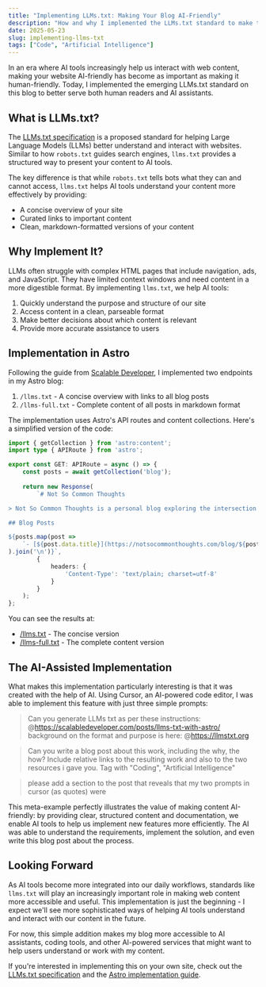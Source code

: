 ```yaml
---
title: "Implementing LLMs.txt: Making Your Blog AI-Friendly"
description: "How and why I implemented the LLMs.txt standard to make this blog more accessible to AI tools."
date: 2025-05-23
slug: implementing-llms-txt
tags: ["Code", "Artificial Intelligence"]
---
```


In an era where AI tools increasingly help us interact with web content, making your website AI-friendly has become as important as making it human-friendly. Today, I implemented the emerging LLMs.txt standard on this blog to better serve both human readers and AI assistants.

## What is LLMs.txt?

The [LLMs.txt specification](https://llmstxt.org) is a proposed standard for helping Large Language Models (LLMs) better understand and interact with websites. Similar to how `robots.txt` guides search engines, `llms.txt` provides a structured way to present your content to AI tools.

The key difference is that while `robots.txt` tells bots what they can and cannot access, `llms.txt` helps AI tools understand your content more effectively by providing:
- A concise overview of your site
- Curated links to important content
- Clean, markdown-formatted versions of your content

## Why Implement It?

LLMs often struggle with complex HTML pages that include navigation, ads, and JavaScript. They have limited context windows and need content in a more digestible format. By implementing `llms.txt`, we help AI tools:

1. Quickly understand the purpose and structure of our site
2. Access content in a clean, parseable format
3. Make better decisions about which content is relevant
4. Provide more accurate assistance to users

## Implementation in Astro

Following the guide from [Scalable Developer](https://scalabledeveloper.com/posts/llms-txt-with-astro/), I implemented two endpoints in my Astro blog:

1. `/llms.txt` - A concise overview with links to all blog posts
2. `/llms-full.txt` - Complete content of all posts in markdown format

The implementation uses Astro's API routes and content collections. Here's a simplified version of the code:

```typescript
import { getCollection } from 'astro:content';
import type { APIRoute } from 'astro';

export const GET: APIRoute = async () => {
    const posts = await getCollection('blog');
    
    return new Response(
        `# Not So Common Thoughts

> Not So Common Thoughts is a personal blog exploring the intersection of design, technology, and human creativity.

## Blog Posts

${posts.map(post => 
    `- [${post.data.title}](https://notsocommonthoughts.com/blog/${post.slug}/)`
).join('\n')}`,
        {
            headers: {
                'Content-Type': 'text/plain; charset=utf-8'
            }
        }
    );
};
```

You can see the results at:
- [/llms.txt](/llms.txt) - The concise version
- [/llms-full.txt](/llms-full.txt) - The complete content version

## The AI-Assisted Implementation

What makes this implementation particularly interesting is that it was created with the help of AI. Using Cursor, an AI-powered code editor, I was able to implement this feature with just three simple prompts:

> Can you generate LLMs txt as per these instructions: @https://scalabledeveloper.com/posts/llms-txt-with-astro/ 
> background on the format and purpose is here: @https://llmstxt.org

> Can you write a blog post about this work, including the why, the how? Include relative links to the resulting work and also to the two resources i gave you. Tag with "Coding", "Artificial Intelligence"

> please add a section to the post that reveals that my two prompts in cursor (as quotes) were

This meta-example perfectly illustrates the value of making content AI-friendly: by providing clear, structured content and documentation, we enable AI tools to help us implement new features more efficiently. The AI was able to understand the requirements, implement the solution, and even write this blog post about the process.

## Looking Forward

As AI tools become more integrated into our daily workflows, standards like `llms.txt` will play an increasingly important role in making web content more accessible and useful. This implementation is just the beginning - I expect we'll see more sophisticated ways of helping AI tools understand and interact with our content in the future.

For now, this simple addition makes my blog more accessible to AI assistants, coding tools, and other AI-powered services that might want to help users understand or work with my content.

If you're interested in implementing this on your own site, check out the [LLMs.txt specification](https://llmstxt.org) and the [Astro implementation guide](https://scalabledeveloper.com/posts/llms-txt-with-astro/). 